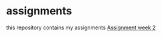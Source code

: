 # assignments
this repository contains my assignments 
[Assignment week 2](https://github.com/tsekou/assignments/blob/master/Assignment_week_2%2Bstacy%2B%2526%2Btitch.ipynb)
